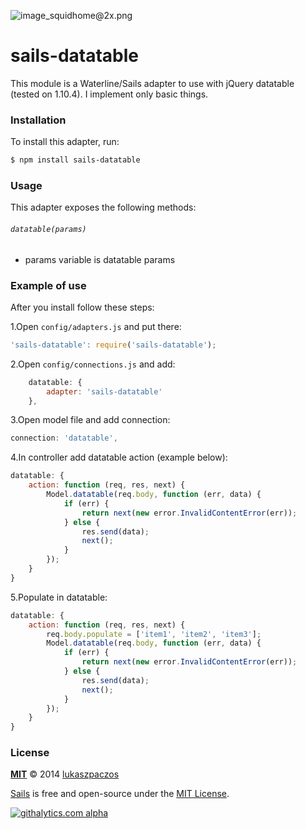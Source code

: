 ![image_squidhome@2x.png](http://i.imgur.com/RIvu9.png)

# sails-datatable

This module is a Waterline/Sails adapter to use with jQuery datatable (tested on 1.10.4). 
I implement only basic things.

### Installation

To install this adapter, run:

```sh
$ npm install sails-datatable
```

### Usage

This adapter exposes the following methods:

###### `datatable(params)`

+ params variable is datatable params

### Example of use

After you install follow these steps:

1.Open `config/adapters.js` and put there:
```javascript
'sails-datatable': require('sails-datatable');
```
2.Open `config/connections.js` and add:
```javascript
    datatable: {
        adapter: 'sails-datatable'
    },
```
3.Open model file and add connection:
```javascript
connection: 'datatable',
```
4.In controller add datatable action (example below):
```javascript
datatable: {
	action: function (req, res, next) {
		Model.datatable(req.body, function (err, data) {
			if (err) {
				return next(new error.InvalidContentError(err));
			} else {
				res.send(data);
				next();
			}
		});
	}
}
```
5.Populate in datatable:
```javascript
datatable: {
	action: function (req, res, next) {
		req.body.populate = ['item1', 'item2', 'item3'];
		Model.datatable(req.body, function (err, data) {
			if (err) {
				return next(new error.InvalidContentError(err));
			} else {
				res.send(data);
				next();
			}
		});
	}
}
```
### License

**[MIT](./LICENSE)**
&copy; 2014 [lukaszpaczos](http://github.com/lukaszpaczos)

[Sails](http://sailsjs.org) is free and open-source under the [MIT License](http://sails.mit-license.org/).


[![githalytics.com alpha](https://cruel-carlota.pagodabox.com/8acf2fc2ca0aca8a3018e355ad776ed7 "githalytics.com")](http://githalytics.com/balderdashy/waterline-datatable/README.md)


